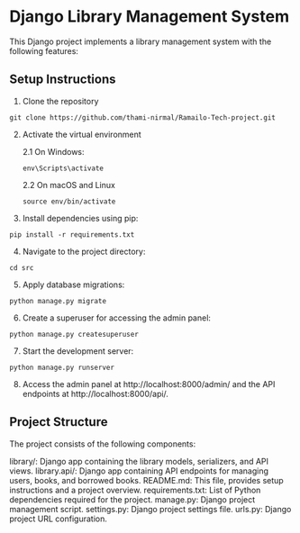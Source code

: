 # Django Library Management System
This Django project implements a library management system with the following features:

## Setup Instructions
1. Clone the repository
```
git clone https://github.com/thami-nirmal/Ramailo-Tech-project.git
```

2. Activate the virtual environment

    2.1 On Windows:
    ```
    env\Scripts\activate
    ```
    2.2 On macOS and Linux
    ```
    source env/bin/activate
    ```

3. Install dependencies using pip:
```
pip install -r requirements.txt
```

4. Navigate to the project directory:
```
cd src
```

5. Apply database migrations:
```
python manage.py migrate
```

6. Create a superuser for accessing the admin panel:
```
python manage.py createsuperuser
```

7. Start the development server:
```
python manage.py runserver
```

8. Access the admin panel at http://localhost:8000/admin/ and the API endpoints at http://localhost:8000/api/.

## Project Structure
The project consists of the following components:

library/:           Django app containing the library models, serializers, and API views.
library.api/:       Django app containing API endpoints for managing users, books, and borrowed books.
README.md:          This file, provides setup instructions and a project overview.
requirements.txt:   List of Python dependencies required for the project.
manage.py:          Django project management script.
settings.py:        Django project settings file.
urls.py:            Django project URL configuration. 
